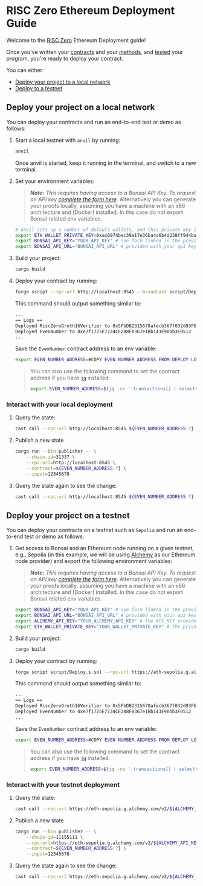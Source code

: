 # RISC Zero Ethereum Deployment Guide

Welcome to the [RISC Zero] Ethereum Deployment guide!

Once you've written your [contracts] and your [methods], and [tested] your program, you're ready to deploy your contract.

You can either:

- [Deploy your project to a local network]
- [Deploy to a testnet]

## Deploy your project on a local network

You can deploy your contracts and run an end-to-end test or demo as follows:

1. Start a local testnet with `anvil` by running:

    ```bash
    anvil
    ```

    Once anvil is started, keep it running in the terminal, and switch to a new terminal.

2. Set your environment variables:
    > ***Note:*** *This requires having access to a Bonsai API Key. To request an API key [complete the form here](https://bonsai.xyz/apply).*
    > Alternatively you can generate your proofs locally, assuming you have a machine with an x86 architecture and [Docker] installed. In this case do not export Bonsai related env variables.

    ```bash
    # Anvil sets up a number of default wallets, and this private key is one of them.
    export ETH_WALLET_PRIVATE_KEY=0xac0974bec39a17e36ba4a6b4d238ff944bacb478cbed5efcae784d7bf4f2ff80
    export BONSAI_API_KEY="YOUR_API_KEY" # see form linked in the previous section
    export BONSAI_API_URL="BONSAI_API_URL" # provided with your api key
    ```

3. Build your project:

    ```bash
    cargo build
    ```

4. Deploy your contract by running:

    ```bash
    forge script --rpc-url http://localhost:8545 --broadcast script/Deploy.s.sol
    ```

    This command should output something similar to:

    ```bash
    ...
    == Logs ==
    Deployed RiscZeroGroth16Verifier to 0x5FbDB2315678afecb367f032d93F642f64180aa3
    Deployed EvenNumber to 0xe7f1725E7734CE288F8367e1Bb143E90bb3F0512
    ...
    ```

    Save the `EvenNumber` contract address to an env variable:

    ```bash
    export EVEN_NUMBER_ADDRESS=#COPY EVEN NUMBER ADDRESS FROM DEPLOY LOGS
    ```

    > You can also use the following command to set the contract address if you have [`jq`][jq] installed:
    >
    > ```bash
    > export EVEN_NUMBER_ADDRESS=$(jq -re '.transactions[] | select(.contractName == "EvenNumber") | .contractAddress' ./broadcast/Deploy.s.sol/31337/run-latest.json)
    > ```

### Interact with your local deployment

1. Query the state:

    ```bash
    cast call --rpc-url http://localhost:8545 ${EVEN_NUMBER_ADDRESS:?} 'get()(uint256)'
    ```

2. Publish a new state

    ```bash
    cargo run --bin publisher -- \
        --chain-id=31337 \
        --rpc-url=http://localhost:8545 \
        --contract=${EVEN_NUMBER_ADDRESS:?} \
        --input=12345678
    ```

3. Query the state again to see the change:

    ```bash
    cast call --rpc-url http://localhost:8545 ${EVEN_NUMBER_ADDRESS:?} 'get()(uint256)'
    ```

## Deploy your project on a testnet

You can deploy your contracts on a testnet such as `Sepolia` and run an end-to-end test or demo as follows:

1. Get access to Bonsai and an Ethereum node running on a given testnet, e.g., Sepolia (in this example, we will be using [Alchemy](https://www.alchemy.com/) as our Ethereum node provider) and export the following environment variables:
    > ***Note:*** *This requires having access to a Bonsai API Key. To request an API key [complete the form here](https://bonsai.xyz/apply).*
    > Alternatively you can generate your proofs locally, assuming you have a machine with an x86 architecture and [Docker] installed. In this case do not export Bonsai related env variables.

    ```bash
    export BONSAI_API_KEY="YOUR_API_KEY" # see form linked in the previous section
    export BONSAI_API_URL="BONSAI_API_URL" # provided with your api key
    export ALCHEMY_API_KEY="YOUR_ALCHEMY_API_KEY" # the API_KEY provided with an alchemy account
    export ETH_WALLET_PRIVATE_KEY="YOUR_WALLET_PRIVATE_KEY" # the private hex-encoded key of your Sepolia testnet wallet
    ```

2. Build your project:

    ```bash
    cargo build
    ```

3. Deploy your contract by running:

    ```bash
    forge script script/Deploy.s.sol --rpc-url https://eth-sepolia.g.alchemy.com/v2/${ALCHEMY_API_KEY:?} --broadcast
    ```

     This command should output something similar to:

    ```bash
    ...
    == Logs ==
    Deployed RiscZeroGroth16Verifier to 0x5FbDB2315678afecb367f032d93F642f64180aa3
    Deployed EvenNumber to 0xe7f1725E7734CE288F8367e1Bb143E90bb3F0512
    ...
    ```

    Save the `EvenNumber` contract address to an env variable:

    ```bash
    export EVEN_NUMBER_ADDRESS=#COPY EVEN NUMBER ADDRESS FROM DEPLOY LOGS
    ```

    > You can also use the following command to set the contract address if you have [`jq`][jq] installed:
    >
    > ```bash
    > export EVEN_NUMBER_ADDRESS=$(jq -re '.transactions[] | select(.contractName == "EvenNumber") | .contractAddress' ./broadcast/Deploy.s.sol/11155111/run-latest.json)
    > ```

### Interact with your testnet deployment

1. Query the state:

    ```bash
    cast call --rpc-url https://eth-sepolia.g.alchemy.com/v2/${ALCHEMY_API_KEY:?} ${EVEN_NUMBER_ADDRESS:?} 'get()(uint256)'
    ```

2. Publish a new state

    ```bash
    cargo run --bin publisher -- \
        --chain-id=11155111 \
        --rpc-url=https://eth-sepolia.g.alchemy.com/v2/${ALCHEMY_API_KEY:?} \
        --contract=${EVEN_NUMBER_ADDRESS:?} \
        --input=12345678
    ```

3. Query the state again to see the change:

    ```bash
    cast call --rpc-url https://eth-sepolia.g.alchemy.com/v2/${ALCHEMY_API_KEY:?} ${EVEN_NUMBER_ADDRESS:?} 'get()(uint256)'
    ```

[Deploy to a testnet]: #deploy-your-project-on-a-testnet
[Deploy your project to a local network]: #deploy-your-project-on-a-local-network
[RISC Zero]: https://www.risczero.com/
[contracts]: ./contracts/
[jq]: https://jqlang.github.io/jq/
[methods]: ./methods/
[tested]: ./README.md#run-the-tests
